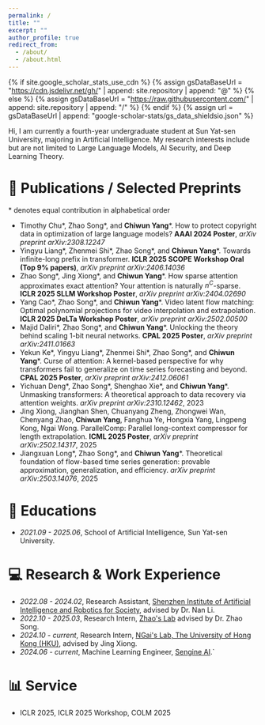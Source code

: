 ```yaml
---
permalink: /
title: ""
excerpt: ""
author_profile: true
redirect_from: 
  - /about/
  - /about.html
---
```

{% if site.google_scholar_stats_use_cdn %}
{% assign gsDataBaseUrl = "https://cdn.jsdelivr.net/gh/" | append: site.repository | append: "@" %}
{% else %}
{% assign gsDataBaseUrl = "https://raw.githubusercontent.com/" | append: site.repository | append: "/" %}
{% endif %}
{% assign url = gsDataBaseUrl | append: "google-scholar-stats/gs_data_shieldsio.json" %}

<span class='anchor' id='about-me'></span>

Hi, I am currently a fourth-year undergraduate student at Sun Yat-sen University, majoring in Artificial Intelligence. My research interests include but are not limited to Large Language Models, AI Security, and Deep Learning Theory.

# 📝 Publications / Selected Preprints

\* denotes equal contribution in alphabetical order

* Timothy Chu\*, Zhao Song\*, and **Chiwun Yang**\*. How to protect copyright data in optimization of large language models? **AAAI 2024 Poster**, *arXiv preprint arXiv:2308.12247*
* Yingyu Liang\*, Zhenmei Shi\*, Zhao Song\*, and **Chiwun Yang**\*. Towards infinite-long prefix in transformer. **ICLR 2025 SCOPE Workshop Oral (Top 9% papers)**, *arXiv preprint arXiv:2406.14036*
* Zhao Song\*, Jing Xiong\*, and **Chiwun Yang**\*. How sparse attention approximates exact attention? Your attention is naturally $n^C$-sparse. **ICLR 2025 SLLM Workshop Poster**, *arXiv preprint arXiv:2404.02690*
* Yang Cao\*, Zhao Song\*, and **Chiwun Yang**\*. Video latent flow matching: Optimal polynomial projections for video interpolation and extrapolation. **ICLR 2025 DeLTa Workshop Poster**, *arXiv preprint arXiv:2502.00500*
* Majid Daliri\*, Zhao Song\*, and **Chiwun Yang**\*. Unlocking the theory behind scaling 1-bit neural networks. **CPAL 2025 Poster**, *arXiv preprint arXiv:2411.01663*
* Yekun Ke\*, Yingyu Liang\*, Zhenmei Shi\*, Zhao Song\*, and **Chiwun Yang**\*. Curse of attention: A kernel-based perspective for why transformers fail to generalize on time series forecasting and beyond. **CPAL 2025 Poster**, *arXiv preprint arXiv:2412.06061*
* Yichuan Deng\*, Zhao Song\*, Shenghao Xie\*, and **Chiwun Yang**\*. Unmasking transformers: A theoretical approach to data recovery via attention weights. *arXiv preprint arXiv:2310.12462*, 2023
* Jing Xiong, Jianghan Shen, Chuanyang Zheng, Zhongwei Wan, Chenyang Zhao, **Chiwun Yang**, Fanghua Ye, Hongxia Yang, Lingpeng Kong, Ngai Wong. ParallelComp: Parallel long-context compressor for length extrapolation. **ICML 2025 Poster**, *arXiv preprint arXiv:2502.14317*, 2025
* Jiangxuan Long\*, Zhao Song\*, and **Chiwun Yang**\*. Theoretical foundation of flow-based time series generation: provable approximation, generalization, and efficiency. *arXiv preprint arXiv:2503.14076*, 2025

# 📖 Educations

- *2021.09 - 2025.06*, School of Artificial Intelligence, Sun Yat-sen University.

# 💻 Research & Work Experience

- *2022.08 - 2024.02*, Research Assistant, [Shenzhen Institute of Artificial Intelligence and Robotics for Society](https://airs.cuhk.edu.cn/en), advised by Dr. Nan Li.
- *2022.10 - 2025.03*, Research Intern, [Zhao's Lab](https://www.youtube.com/@zhaosong2031) advised by Dr. Zhao Song.
- *2024.10 - current*, Research Intern, [NGai's Lab, The University of Hong Kong (HKU)](https://www.eee.hku.hk/~nwong/), advised by Jing Xiong.
- *2024.06 - current*, Machine Learning Engineer, [Sengine AI](https://sengine.ai/home).`

# 📊 Service

- ICLR 2025, ICLR 2025 Workshop, COLM 2025
